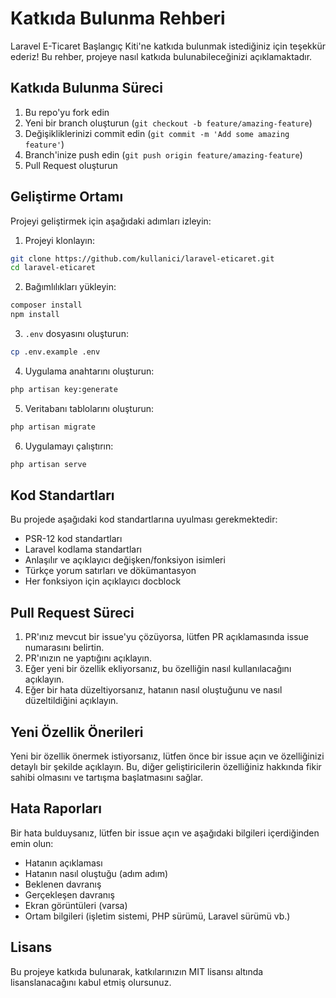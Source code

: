 # Katkıda Bulunma Rehberi

Laravel E-Ticaret Başlangıç Kiti'ne katkıda bulunmak istediğiniz için teşekkür ederiz! Bu rehber, projeye nasıl katkıda bulunabileceğinizi açıklamaktadır.

## Katkıda Bulunma Süreci

1. Bu repo'yu fork edin
2. Yeni bir branch oluşturun (`git checkout -b feature/amazing-feature`)
3. Değişikliklerinizi commit edin (`git commit -m 'Add some amazing feature'`)
4. Branch'inize push edin (`git push origin feature/amazing-feature`)
5. Pull Request oluşturun

## Geliştirme Ortamı

Projeyi geliştirmek için aşağıdaki adımları izleyin:

1. Projeyi klonlayın:
```bash
git clone https://github.com/kullanici/laravel-eticaret.git
cd laravel-eticaret
```

2. Bağımlılıkları yükleyin:
```bash
composer install
npm install
```

3. `.env` dosyasını oluşturun:
```bash
cp .env.example .env
```

4. Uygulama anahtarını oluşturun:
```bash
php artisan key:generate
```

5. Veritabanı tablolarını oluşturun:
```bash
php artisan migrate
```

6. Uygulamayı çalıştırın:
```bash
php artisan serve
```

## Kod Standartları

Bu projede aşağıdaki kod standartlarına uyulması gerekmektedir:

- PSR-12 kod standartları
- Laravel kodlama standartları
- Anlaşılır ve açıklayıcı değişken/fonksiyon isimleri
- Türkçe yorum satırları ve dökümantasyon
- Her fonksiyon için açıklayıcı docblock

## Pull Request Süreci

1. PR'ınız mevcut bir issue'yu çözüyorsa, lütfen PR açıklamasında issue numarasını belirtin.
2. PR'ınızın ne yaptığını açıklayın.
3. Eğer yeni bir özellik ekliyorsanız, bu özelliğin nasıl kullanılacağını açıklayın.
4. Eğer bir hata düzeltiyorsanız, hatanın nasıl oluştuğunu ve nasıl düzeltildiğini açıklayın.

## Yeni Özellik Önerileri

Yeni bir özellik önermek istiyorsanız, lütfen önce bir issue açın ve özelliğinizi detaylı bir şekilde açıklayın. Bu, diğer geliştiricilerin özelliğiniz hakkında fikir sahibi olmasını ve tartışma başlatmasını sağlar.

## Hata Raporları

Bir hata bulduysanız, lütfen bir issue açın ve aşağıdaki bilgileri içerdiğinden emin olun:

- Hatanın açıklaması
- Hatanın nasıl oluştuğu (adım adım)
- Beklenen davranış
- Gerçekleşen davranış
- Ekran görüntüleri (varsa)
- Ortam bilgileri (işletim sistemi, PHP sürümü, Laravel sürümü vb.)

## Lisans

Bu projeye katkıda bulunarak, katkılarınızın MIT lisansı altında lisanslanacağını kabul etmiş olursunuz. 
